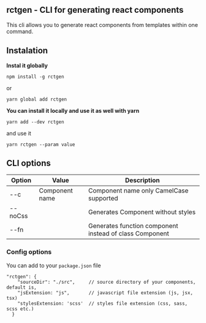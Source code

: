 ## rctgen - CLI for generating react components

This cli allows you to generate react components from templates within one command.

## Instalation

****Instal it globally****
```
npm install -g rctgen
```

or

```
yarn global add rctgen
```



****You can install it locally and use it as well with yarn****

```
yarn add --dev rctgen
```

and use it

```
yarn rctgen --param value
```

## CLI options

| Option        | Value          | Description                                                  |
| ------------- |--------------- | -------------------------------------------------------------|
| --c           | Component name | Component name only CamelCase supported                      |
| --noCss       |                | Generates Component without styles                          |
| --fn          |                | Generates function component instead of class Component      |

### Config options

You can add to your `package.json` file

```
"rctgen": {
    "sourceDir": "./src",     // source directory of your components, default is,
    "jsExtension: "js",       // javascript file extension (js, jsx, tsx)
    "stylesExtension: 'scss'  // styles file extension (css, sass, scss etc.)
  }
```
